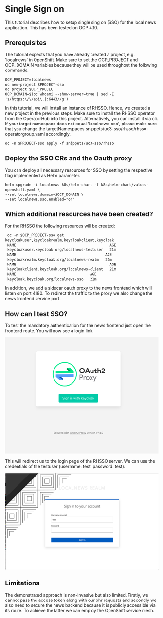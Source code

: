 # Single Sign on
This tutorial describes how to setup single sing on (SSO) for the local news application. This has been tested on OCP 4.10.

## Prerequisites 
The tutorial expects that you have already created a project, e.g. 'localnews' in OpenShift. Make sure to set the OCP_PROJECT and OCP_DOMAIN variables because they will be used throughout the following commands. 

    OCP_PROJECT=localnews 
    oc new-project $PROJECT-sso
    oc project $OCP_PROJECT
    OCP_DOMAIN=$(oc whoami --show-server=true | sed -E 's/https:\/\/api\.|:6443//g')
    
In this tutorial, we will install an instance of RHSSO. Hence, we created a new project in the previous steps. Make sure to install the RHSSO operator from the OperatorHub into this project. Alternatively, you can install it via cli. If your target namespace does not equal 'localnews-sso', please make sure that you change the targetNamespaces snippets/uc3-sso/rhsso/rhsso-operatorgroup.yaml accordingly.

    oc -n $PROJECT-sso apply -f snippets/uc3-sso/rhsso   
    
## Deploy the SSO CRs and the Oauth proxy
You can deploy all necessary resources for SSO by setting the respective flag implemented as Helm parameter.  
  
    helm upgrade -i localnews k8s/helm-chart -f k8s/helm-chart/values-openshift.yaml \ 
    --set localnews.domain=$OCP_DOMAIN \
    --set localnews.sso.enabled="on"

## Which additional resources have been created?

For the RHSSO the following resources will be created:  

     oc -n $OCP_PROJECT-sso get keycloakuser,keycloakrealm,keycloakclient,keycloak
     NAME                                           AGE
     keycloakuser.keycloak.org/localnews-testuser   21m
     NAME                                         AGE
     keycloakrealm.keycloak.org/localnews-realm   21m
     NAME                                           AGE
     keycloakclient.keycloak.org/localnews-client   21m
     NAME                                  AGE
     keycloak.keycloak.org/localnews-sso   21m
     
In addition, we add a sidecar oauth proxy to the news frontend which will listen on port 4180. To redirect the traffic to the proxy we also change the news frontend service port.

## How can I test SSO? 
To test the mandatory authentication for the news frontend just open the frontend route. You will now see a login link.  

![Login Proxy](img/login.png)

This will redirect us to the login page of the RHSSO server. We can use the credentials of the testuser (username: test, password: test).

![Login RHSSO](img/login2.png)

## Limitations
The demonstrated approach is non-invasive but also limited. Firstly, we cannot pass the access token along with our xhr requests and secondly we also need to secure the news backend because it is publicly accessible via its route. To achieve the latter we can employ the OpenShift service mesh.